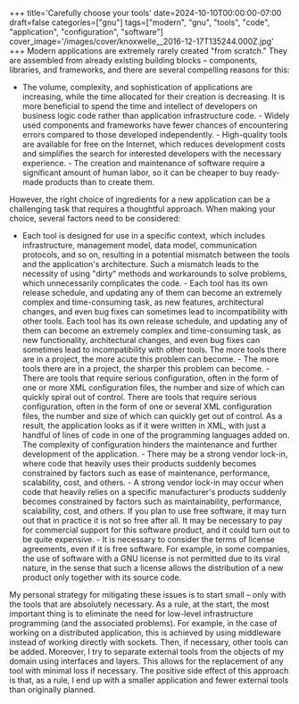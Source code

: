 +++
title='Carefully choose your tools'
date=2024-10-10T00:00:00-07:00
draft=false
categories=["gnu"]
tags=["modern", "gnu", "tools", "code", "application", "configuration", "software"]
cover_image='/images/cover/knoxwelle__2016-12-17T135244.000Z.jpg'
+++
Modern applications are extremely rarely created "from scratch." They are assembled from already existing building blocks – components, libraries, and frameworks, and there are several compelling reasons for this:

- The volume, complexity, and sophistication of applications are increasing, while the time allocated for their creation is decreasing. It is more beneficial to spend the time and intellect of developers on business logic code rather than application infrastructure code. - Widely used components and frameworks have fewer chances of encountering errors compared to those developed independently. - High-quality tools are available for free on the Internet, which reduces development costs and simplifies the search for interested developers with the necessary experience. - The creation and maintenance of software require a significant amount of human labor, so it can be cheaper to buy ready-made products than to create them.

However, the right choice of ingredients for a new application can be a challenging task that requires a thoughtful approach. When making your choice, several factors need to be considered:

- Each tool is designed for use in a specific context, which includes infrastructure, management model, data model, communication protocols, and so on, resulting in a potential mismatch between the tools and the application's architecture. Such a mismatch leads to the necessity of using "dirty" methods and workarounds to solve problems, which unnecessarily complicates the code. - Each tool has its own release schedule, and updating any of them can become an extremely complex and time-consuming task, as new features, architectural changes, and even bug fixes can sometimes lead to incompatibility with other tools. Each tool has its own release schedule, and updating any of them can become an extremely complex and time-consuming task, as new functionality, architectural changes, and even bug fixes can sometimes lead to incompatibility with other tools. The more tools there are in a project, the more acute this problem can become. - The more tools there are in a project, the sharper this problem can become. - There are tools that require serious configuration, often in the form of one or more XML configuration files, the number and size of which can quickly spiral out of control. There are tools that require serious configuration, often in the form of one or several XML configuration files, the number and size of which can quickly get out of control. As a result, the application looks as if it were written in XML, with just a handful of lines of code in one of the programming languages added on. The complexity of configuration hinders the maintenance and further development of the application. - There may be a strong vendor lock-in, where code that heavily uses their products suddenly becomes constrained by factors such as ease of maintenance, performance, scalability, cost, and others. - A strong vendor lock-in may occur when code that heavily relies on a specific manufacturer's products suddenly becomes constrained by factors such as maintainability, performance, scalability, cost, and others. If you plan to use free software, it may turn out that in practice it is not so free after all. It may be necessary to pay for commercial support for this software product, and it could turn out to be quite expensive. - It is necessary to consider the terms of license agreements, even if it is free software. For example, in some companies, the use of software with a GNU license is not permitted due to its viral nature, in the sense that such a license allows the distribution of a new product only together with its source code.

My personal strategy for mitigating these issues is to start small – only with the tools that are absolutely necessary. As a rule, at the start, the most important thing is to eliminate the need for low-level infrastructure programming (and the associated problems). For example, in the case of working on a distributed application, this is achieved by using middleware instead of working directly with sockets. Then, if necessary, other tools can be added. Moreover, I try to separate external tools from the objects of my domain using interfaces and layers. This allows for the replacement of any tool with minimal loss if necessary. The positive side effect of this approach is that, as a rule, I end up with a smaller application and fewer external tools than originally planned.